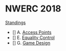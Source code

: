 # NWERC 2018

[Standings](http://opentrains.snarknews.info/~ejudge/sn_sh.cgi?data=result_team&sid=594ce7e0fe32c372&contest=006314)

- [] A. [Access Points](https://open.kattis.com/problems/accesspoints)
- [] E. [Equality Control](https://open.kattis.com/problems/equality)
- [] G. [Game Design](https://open.kattis.com/problems/gamedesign)
